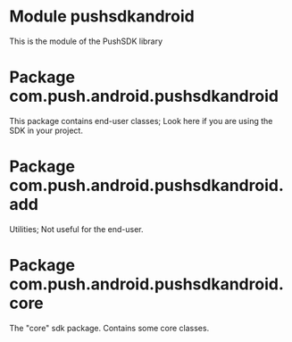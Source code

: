 # Module pushsdkandroid

This is the module of the PushSDK library

# Package com.push.android.pushsdkandroid

This package contains end-user classes; Look here if you are using the SDK in your project.

# Package com.push.android.pushsdkandroid.add

Utilities; Not useful for the end-user.

# Package com.push.android.pushsdkandroid.core

The "core" sdk package. Contains some core classes.